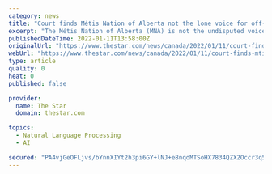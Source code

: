 ```yaml
---
category: news
title: "Court finds Métis Nation of Alberta not the lone voice for off-settlement Métis, sides with province"
excerpt: "The Métis Nation of Alberta (MNA) is not the undisputed voice for Métis people off-settlement in the province."
publishedDateTime: 2022-01-11T13:58:00Z
originalUrl: "https://www.thestar.com/news/canada/2022/01/11/court-finds-mtis-nation-of-alberta-not-the-lone-voice-for-off-settlement-mtis-sides-with-province.html"
webUrl: "https://www.thestar.com/news/canada/2022/01/11/court-finds-mtis-nation-of-alberta-not-the-lone-voice-for-off-settlement-mtis-sides-with-province.html"
type: article
quality: 0
heat: 0
published: false

provider:
  name: The Star
  domain: thestar.com

topics:
  - Natural Language Processing
  - AI

secured: "PA4vjGeOFLjvs/bYnnXIYt2h3pi6GY+lNJ+e8nqoMTSoHX7834QZX2Occr3q5gHiXR/38iLGv7SHuH0UwEEqCQSorzajj4gUBp210mlPAujhOi+1C0Qmy747W6PcEkTpcJUd+HPrcz6SY2k6f2RR1UfDN6GhC8KEasRf7WHvTfeYD/v3yEtbybjFPdIUPghlPyEdjDLPH2zDzL7U7vI9RPuVFPfZaPEfhnE/DxzSwsT2hQRqjh5eWV4M+IGzqkucwVca9TnGmgb3Y9xLu+1avitxstWlv6g7pE97hrl6K3aJqsh3MyZSn2IFwqE94txxJNsc2WBhS4Ow+M9sRKceB6cBucoz98BBZHHb9iLolcI=;B/CjO0Umpx7fow5mnc58uw=="
---
```



